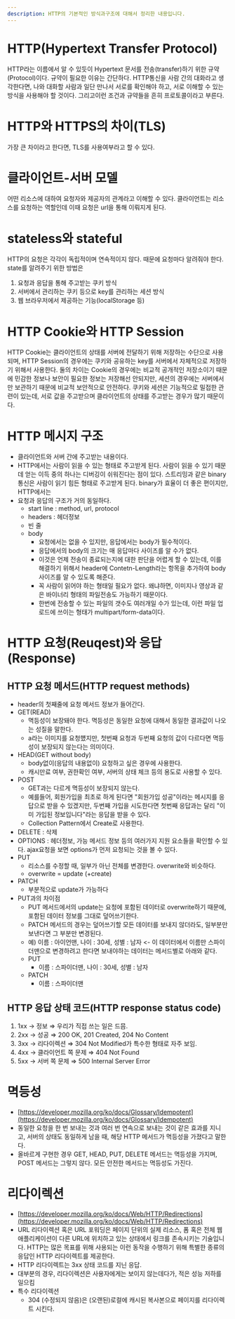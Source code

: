 ```yaml
---
description: HTTP의 기본적인 방식과구조에 대해서 정리한 내용입니다.
---
```


# HTTP(Hypertext Transfer Protocol)
HTTP라는 이름에서 알 수 있듯이 Hypertext 문서를 전송(transfer)하기 위한 규약(Protocol)이다. 규약이 필요한 이유는 간단하다. HTTP통신을 사람 간의 대화라고 생각한다면, 나와 대화할 사람과 일단 만나서 서로를 확인해야 하고, 서로 이해할 수 있는 방식을 사용해야 할 것이다.  그리고이런 조건과 규약들을 흔히 프로토콜이라고 부른다. 

# HTTP와 HTTPS의 차이(TLS)
가장 큰 차이라고 한다면, TLS를 사용여부라고 할 수 있다. 

# 클라이언트-서버 모델
어떤 리소스에 대하여 요청자와 제공자의 관계라고 이해할 수 있다. 클라이언트는 리소스를 요청하는 역할인데 이때 요청은 url을 통해 이뤄지게 된다. 

# stateless와 stateful
HTTP의 요청은 각각이 독립적이며 연속적이지 않다. 때문에 요청마다 알려줘야 한다. 
state를 알려주기 위한 방법은
1. 요청과 응답을 통해 주고받는 쿠키 방식
2. 서버에서 관리하는 쿠키 등으로 key를 관리하는 세션 방식
3. 웹 브라우저에서 제공하는 기능(localStorage 등)

# HTTP Cookie와 HTTP Session
HTTP Cookie는 클라이언트의 상태를 서버에 전달하기 위해 저장하는 수단으로 사용되며, HTTP Session의 경우에는 쿠키와 공유하는 key를 서버에서 자체적으로 저장하기 위해서 사용한다. 둘의 차이는 Cookie의 경우에는 비교적 공개적인 저장소이기 때문에 민감한 정보나 보안이 필요한 정보는 저장해선 안되지만, 세션의 경우에는 서버에서만 보관하기 때문에 비교적 보안적으로 안전하다.
쿠키와 세션은 기능적으로 밀접한 관련이 있는데, 서로 값을 주고받으며 클라이언트의 상태를 주고받는 경우가 많기 때문이다.   

# HTTP 메시지 구조
- 클라이언트와 서버 간에 주고받는 내용이다.  
- HTTP에서는 사람이 읽을 수 있는 형태로 주고받게 된다. 사람이 읽을 수 있기 때문데 얻는 이득 중의 하나는 디버깅이 쉬워진다는 점이 있다. 스트리밍과 같은 binary 통신은 사람이 읽기 힘든 형태로 주고받게 된다. binary가 효율이 더 좋은 편이지만, HTTP에서는 
- 요청과 응답의 구조가 거의 동일하다. 
    - start line : method, url, protocol 
    - headers : 헤더정보
    - 빈 줄
    - body 
        - 요청에서는 없을 수 있지만, 응답에서는 body가 필수적이다. 
        - 응답에서의 body의 크기는 매 응답마다 사이즈를 알 수가 없다. 
        - 이것은 언제 전송이 종료되는지에 대한 판단을 어렵게 할 수 있는데, 이를 해결하기 위해서 header에 Contetn-Length라는 항목을 추가하여 body사이즈를 알 수 있도록 해준다.
        - 꼭 사람이 읽어야 하는 형태일 필요가 없다. 왜냐하면, 이미지나 영상과 같은 바이너리 형태의 파일전송도 가능하기 때문이다. 
        - 한번에 전송할 수 있는 파일의 갯수도 여러개일 수가 있는데, 이런 파일 업로드에 쓰이는 형태가 multipart/form-data이다.   


# HTTP 요청(Reuqest)와 응답(Response) 
## HTTP 요청 메서드(HTTP request methods)
- header의 첫째줄에 요청 메서드 정보가 들어간다.
- GET(READ)
    - 멱등성이 보장돼야 한다. 멱등성은 동일한 요청에 대해서 동일한 결과값이 나오는 성질을 말한다. 
    - a라는 이미지를 요청헀지만, 첫번째 요청과 두번째 요청의 값이 다르다면 멱등성이 보장되지 않는다는 의미이다. 
- HEAD(GET without body)
    - body없이(응답의 내용없이) 요청하고 싶은 경우에 사용한다.
    - 캐시만료 여부, 권한확인 여부, 서버의 상태 체크 등의 용도로 사용할 수 있다. 
- POST
    - GET과는 다르게 멱등성이 보장되지 않는다. 
    - 예를들어, 회원가입을 최초로 하게 된다면 "회원가입 성공"이라는 메시지를 응답으로 받을 수 있겠지만, 두번째 가입을 시도한다면 첫번째 응답과는 달리 "이미 가입된 정보입니다"라는 응답을 받을 수 있다. 
    - Collection Pattern에서 Create로 사용한다.
- DELETE : 삭제
- OPTIONS : 헤더정보, 가능 메서드 정보 등의 여러가지 지원 요소들을 확인할 수 있다. ajax요청을 보면 options가 먼저 요청되는 것을 볼 수 있다. 
- PUT
    - 리소스를 수정할 때, 일부가 아닌 전체를 변경한다. overwrite와 비슷하다.
    - overwrite = update (+create) 
- PATCH
    - 부분적으로 update가 가능하다
- PUT과의 차이점
    - PUT 메서드에서의 update는 요청에 포함된 데이터로 overwrite하기 때문에, 포함된 데이터 정보를 그대로 덮어쓰기한다.
    - PATCH 메서드의 경우는 덮어쓰기할 모든 데이터를 보내지 않더라도, 일부분만 보낸다면 그 부분만 변경된다. 
    - 예) 이름 : 아이언맨, 나이 : 30세, 성별 : 남자   <- 이 데이터에서 이름만 스파이더맨으로 변경하려고 한다면 보내야하는 데이터는 메서드별로 아래와 같다.
    - PUT
        - 이름 : 스파이더맨, 나이 : 30세, 성별 : 남자
    - PATCH
        - 이름 : 스파이더맨



## HTTP 응답 상태 코드(HTTP response status code)
1. 1xx → 정보 ⇒ 우리가 직접 쓰는 일은 드믐.
2. 2xx → 성공 ⇒ 200 OK, 201 Created, 204 No Content
3. 3xx → 리다이렉션 ⇒ 304 Not Modified가 특수한 형태로 자주 보임.
4. 4xx → 클라이언트 쪽 문제 ⇒ 404 Not Found
5. 5xx → 서버 쪽 문제 ⇒ 500 Internal Server Error

# 멱등성
- [https://developer.mozilla.org/ko/docs/Glossary/Idempotent](https://developer.mozilla.org/ko/docs/Glossary/Idempotent)
- 동일한 요청을 한 번 보내는 것과 여러 번 연속으로 보내는 것이 같은 효과를 지니고, 서버의 상태도 동일하게 남을 때, 해당 HTTP 메서드가 멱등성을 가졌다고 말한다. 
- 올바르게 구현한 경우 GET, HEAD, PUT, DELETE 메서드는 멱등성을 가지며, POST 메서드는 그렇지 않다. 모든 안전한 메서드는 멱등성도 가진다.
# 리다이렉션
- [https://developer.mozilla.org/ko/docs/Web/HTTP/Redirections](https://developer.mozilla.org/ko/docs/Web/HTTP/Redirections)
- URL 리다이렉션 혹은 URL 포워딩은 페이지 단위의 실제 리소스, 폼 혹은 전체 웹 애플리케이션이 다른 URL에 위치하고 있는 상태에서 링크를 존속시키는 기술입니다. HTTP는 많은 목표를 위해 사용되는 이런 동작을 수행하기 위해 특별한 종류의 응답인 HTTP 리다이렉트를 제공한다.
- HTTP 리다이렉트는 3xx 상태 코드를 지닌 응답.
- 대부분의 경우, 리다이렉션은 사용자에게는 보이지 않는데다가, 적은 성능 저하를 일으킴
- 특수 리다이렉션
    - 304 (수정되지 않음)은 (오랜된)로컬에 캐시된 복사본으로 페이지를 리다이렉트 시킨다. 
